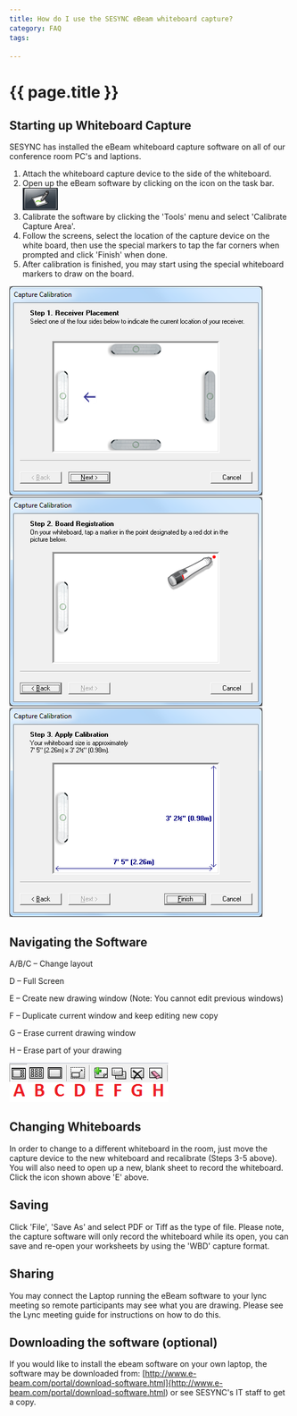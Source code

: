 ```yaml
---
title: How do I use the SESYNC eBeam whiteboard capture?
category: FAQ
tags:
  
---
```


# {{ page.title }}

## Starting up Whiteboard Capture
SESYNC has installed the eBeam whiteboard capture software on all of our conference room PC's and laptions. 

1. Attach the whiteboard capture device to the side of the whiteboard.
2. Open up the eBeam software by clicking on the icon on the task bar.![](/assets/images/start_button.png)
3. Calibrate the software by clicking the 'Tools' menu and select 'Calibrate Capture Area'.
4. Follow the screens, select the location of the capture device on the white board, then use the special markers to tap the far corners when prompted and click 'Finish' when done.
5. After calibration is finished, you may start using the special whiteboard markers to draw on the board.

![](/assets/images/calibration01.png)
![](/assets/images/calibration02.png)
![](/assets/images/calibration03.png)

## Navigating the Software
A/B/C – Change layout

D – Full Screen

E – Create new drawing window (Note: You cannot edit previous windows)

F – Duplicate current window and keep editing new copy

G – Erase current drawing window

H – Erase part of your drawing

![](/assets/images/navigation.png)

## Changing Whiteboards
In order to change to a different whiteboard in the room, just move the capture device to the new whiteboard and recalibrate (Steps 3-5 above). You will also need to open up a new, blank sheet to record the whiteboard. Click the icon shown above 'E' above.

## Saving
Click 'File', 'Save As' and select PDF or Tiff as the type of file.  Please note, the capture software will only record the whiteboard while its open, you can save and re-open your worksheets by using the 'WBD' capture format.

## Sharing
You may connect the Laptop running the eBeam software to your lync meeting so remote participants may see what you are drawing. Please see the Lync meeting guide for instructions on how to do this.

## Downloading the software (optional)
If you would like to install the ebeam software on your own laptop, the software may be downloaded from: [http://www.e-beam.com/portal/download-software.html]{http://www.e-beam.com/portal/download-software.html) or see SESYNC's IT staff to get a copy.


